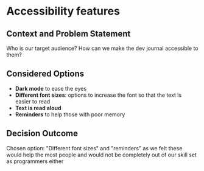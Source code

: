 #  Accessibility features 
## Context and Problem Statement 
Who is our target audience? How can we make the dev journal accessible to them?
## Considered Options
* **Dark mode** to ease the eyes 
* **Different font sizes**: options to increase the font so that the text is easier to read
* **Text is read aloud**
* **Reminders** to help those with poor memory 
## Decision Outcome
Chosen option: "Different font sizes" and "reminders" as we felt these would help the most people and would not be completely out of our skill set as programmers either 
